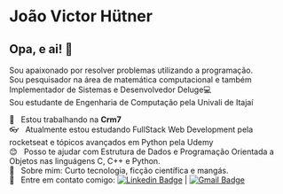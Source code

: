 # João Victor Hütner

## Opa, e ai! 👋
Sou apaixonado por resolver problemas utilizando a programação.
<br/>Sou pesquisador na área de matemática computacional e também Implementador de Sistemas e Desenvolvedor Deluge:computer:
<br/>Sou estudante de Engenharia de Computação pela Univali de Itajaí

 :file_folder:  &nbsp; Estou trabalhando na **Crm7**
 <br/> :eyeglasses: &nbsp; Atualmente estou estudando FullStack Web Development pela rocketseat e tópicos avançados em Python pela Udemy
 <br/> :blush: &nbsp; Posso te ajudar com Estrutura de Dados e Programação Orientada a Objetos nas linguágens C, C++ e Python.
 <br/> 💬  &nbsp; Sobre mim: Curto tecnologia, ficção científica e mangás.
 <br/> :email: &nbsp; Entre em contato comigo: [![Linkedin Badge](https://img.shields.io/badge/-JoaoHutner-blue?style=flat-square&logo=Linkedin&logoColor=white&link=https://www.linkedin.com/in/joao-victor-hutner/)](https://www.linkedin.com/in/joao-victor-hutner/) 
| 
[![Gmail Badge](https://img.shields.io/badge/-joaovictorhutner@gmail.com-c14438?style=flat-square&logo=Gmail&logoColor=white&link=mailto:joaovictorhutner@gmail.com)](mailto:joaovictorhutner@gmail.com)
